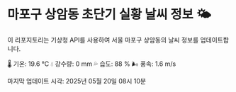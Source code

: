 
# 마포구 상암동 초단기 실황 날씨 정보 🌤️

이 리포지토리는 기상청 API를 사용하여 서울 마포구 상암동의 날씨 정보를 업데이트합니다. 

🌡️ 기온: 19.6 ℃
💧 강수량: 0 mm
💦 습도: 88 %
🌬️ 풍속: 1.6 m/s

마지막 업데이트 시각: 2025년 05월 20일 08시 10분    
